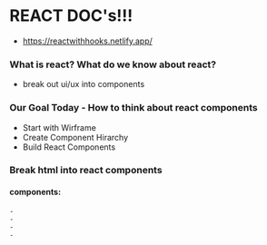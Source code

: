# REACT DOC's!!!
  - https://reactwithhooks.netlify.app/

### What is react? What do we know about react? 
  - break out ui/ux into components

### Our Goal Today - How to think about react components
  - Start with Wirframe
  - Create Component Hirarchy
  - Build React Components

### Break html into react components
  #### components:
    - 
    -
    -
    -



